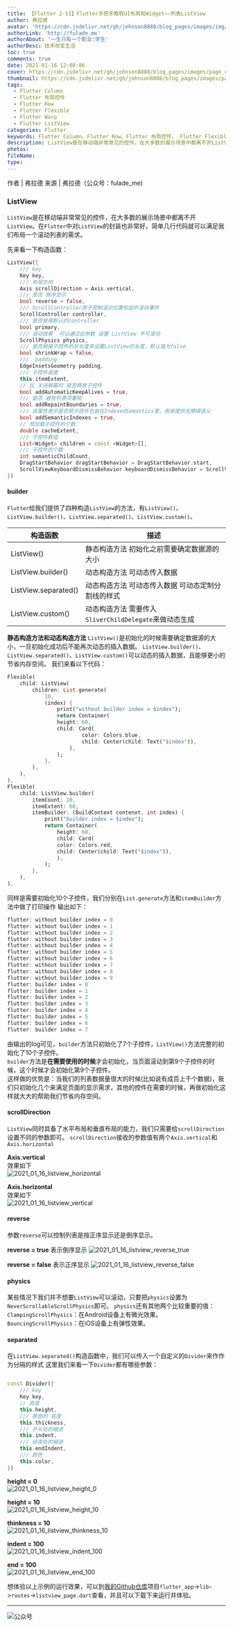 ```yaml
---
title: 【Flutter 2-11】Flutter手把手教程UI布局和Widget——列表ListView
author: 弗拉德
avatar: 'https://cdn.jsdelivr.net/gh/johnson8888/blog_pages/images/img/avatar.jpg'
authorLink: 'http://fulade.me'
authorAbout: '一生只有一个职业:学生'
authorDesc: 技术改变生活
toc: true
comments: true
date: 2021-01-16 12:08:06
cover: https://cdn.jsdelivr.net/gh/johnson8888/blog_pages/images/page_conver_flutter_blue.jpeg
thumbnail: https://cdn.jsdelivr.net/gh/johnson8888/blog_pages/images/page_conver_flutter_blue.jpeg
tags:
  - Flutter Column
  - Flutter 布局控件
  - Flutter Row
  - Flutter Flexible
  - Flutter Warp
  - Flutter ListView
categories: Flutter
keywords: Flutter Column，Flutter Row，Flutter 布局控件， Flutter Flexible，Flutter Warp，ListView 
description: ListView是在移动端非常常见的控件，在大多数的展示场景中都离不开ListView。在Flutter中对ListView的封装也非常好，简单几行代码就可以满足我们布局一个滚动列表的需求。
photos:
fileName:
type:
---
```


作者 | 弗拉德
来源 | 弗拉德（公众号：fulade_me)

### ListView
`ListView`是在移动端非常常见的控件，在大多数的展示场景中都离不开`ListView`。在`Flutter`中对`ListView`的封装也非常好，简单几行代码就可以满足我们布局一个滚动列表的需求。

先来看一下构造函数：
```dart
ListView({
    /// key
    Key key,
    /// 布局方向
    Axis scrollDirection = Axis.vertical,
    /// 是否 倒序显示
    bool reverse = false,
    /// ScrollController用于控制滚动位置和监听滚动事件
    ScrollController controller,
    /// 是否使用默认的controller
    bool primary,
    /// 滚动效果  可以通过此参数 设置 ListView 不可滚动
    ScrollPhysics physics,
    /// 是否根据子控件的总长度来设置ListView的长度，默认值为false
    bool shrinkWrap = false,
    ///  padding
    EdgeInsetsGeometry padding,
    /// 子控件高度
    this.itemExtent,
    // 在 关闭屏幕时 是否释放子控件
    bool addAutomaticKeepAlives = true,
    /// 是否 避免列表项重绘
    bool addRepaintBoundaries = true,
    /// 该属性表示是否把子控件包装在IndexedSemantics里，用来提供无障碍语义
    bool addSemanticIndexes = true,
    // 预加载子控件的个数
    double cacheExtent,
    /// 子控件数组
    List<Widget> children = const <Widget>[],
    /// 子控件的个数
    int semanticChildCount,
    DragStartBehavior dragStartBehavior = DragStartBehavior.start,
    ScrollViewKeyboardDismissBehavior keyboardDismissBehavior = ScrollViewKeyboardDismissBehavior.manual,
})
```


#### builder 
`Flutter`给我们提供了四种构造`ListView`的方法，有`ListView()`、`ListView.builder()`、`ListView.separated()`、`ListView.custom()`、

|  构造函数   | 描述  |
|  ----  | ----  |
| ListView()  | 静态构造方法 初始化之前需要确定数据源的大小 |
| ListView.builder()  | 动态构造方法  可动态传入数据 |
| ListView.separated() | 动态构造方法  可动态传入数据 可动态定制分割线的样式 |
| ListView.custom()  |  动态构造方法 需要传入`SliverChildDelegate`来做动态生成 |

**静态构造方法和动态构造方法**
`ListView()`是初始化的时候需要确定数据源的大小，一旦初始化成功后不能再次动态的插入数据。
`ListView.builder()`、`ListView.separated()`、`ListView.custom()`可以动态的插入数据，且能够更小的节省内存空间。
我们来看以下代码：  
``` dart
Flexible(
    child: ListView(
        children: List.generate(
            10,
            (index) {
                print("without builder index = $index");
                return Container(
                height: 60,
                child: Card(
                        color: Colors.blue,
                        child: Center(child: Text("$index")),
                    ),
                );
            },
        ),
    ),
),
Flexible(
    child: ListView.builder(
        itemCount: 10,
        itemExtent: 60,
        itemBuilder: (BuildContext contenxt, int index) {
            print("builder index = $index");
            return Container(
                height: 60,
                child: Card(
                color: Colors.red,
                child: Center(child: Text("$index")),
                ),
            );
        },
    ),
),
```
同样是需要初始化10个子控件，我们分别在`List.generate`方法和`itemBuilder`方法中做了打印操作
输出如下：
``` dart
flutter: without builder index = 0
flutter: without builder index = 1
flutter: without builder index = 2
flutter: without builder index = 3
flutter: without builder index = 4
flutter: without builder index = 5
flutter: without builder index = 6
flutter: without builder index = 7
flutter: without builder index = 8
flutter: without builder index = 9
flutter: builder index = 0
flutter: builder index = 1
flutter: builder index = 2
flutter: builder index = 3
flutter: builder index = 4
flutter: builder index = 5
flutter: builder index = 6
flutter: builder index = 7
```
由输出的log可见，`builder`方法只初始化了7个子控件，`ListView()`方法完整的初始化了10个子控件。  
`builder`方法是**在需要使用的时候**才会初始化，当页面滚动到第9个子控件的时候，这个时候才会初始化第9个子控件。  
这样做的优势是：当我们的列表数据量很大的时候(比如说有成百上千个数据)，我们只初始化几个来满足页面的显示需求，其他的控件在需要的时候，再做初始化这样就大大的帮助我们节省内存空间。

#### scrollDirection
`ListView`同时具备了水平布局和垂直布局的能力，我们只需要给`scrollDirection`设置不同的参数即可。
`scrollDirection`接收的参数值有两个`Axis.vertical`和`Axis.horizontal`  
  
**Axis.vertical**  
效果如下  
![2021_01_16_listview_horizontal](https://cdn.jsdelivr.net/gh/johnson8888/blog_pages/images/2021_01_16_listview_horizontal.jpg)

**Axis.horizontal**  
效果如下  
![2021_01_16_listview_vertical](https://cdn.jsdelivr.net/gh/johnson8888/blog_pages/images/2021_01_16_listview_vertical.jpg)




#### reverse
参数`reverse`可以控制列表是按正序显示还是倒序显示。

**reverse = true**
表示倒序显示
![2021_01_16_listview_reverse_true](https://cdn.jsdelivr.net/gh/johnson8888/blog_pages/images/2021_01_16_listview_reverse_true.png)

**reverse = false**
表示正序显示
![2021_01_16_listview_reverse_false](https://cdn.jsdelivr.net/gh/johnson8888/blog_pages/images/2021_01_16_listview_reverse_false.png)

#### physics
某些情况下我们并不想要`ListView`可以滚动，只要把`physics`设置为`NeverScrollableScrollPhysics`即可。
`physics`还有其他两个比较重要的值：
`ClampingScrollPhysics`：在Android设备上有微光效果。
`BouncingScrollPhysics`：在iOS设备上有弹性效果。


#### separated
在`ListView.separated()`构造函数中，我们可以传入一个自定义的`Divider`来作作为分隔的样式
这里我们来看一下`Divider`都有哪些参数：
``` dart

const Divider({
    /// key
    Key key,
    // 高度
    this.height,
    /// 颜色的 高度
    this.thickness,
    /// 开头处的缩进
    this.indent,
    /// 结束处的缩进 
    this.endIndent,
    /// 颜色
    this.color,
})
```

**height = 0**  
![2021_01_16_listview_height_0](https://cdn.jsdelivr.net/gh/johnson8888/blog_pages/images/2021_01_16_listview_height_0.jpg)

**height = 10**  
![2021_01_16_listview_height_10](https://cdn.jsdelivr.net/gh/johnson8888/blog_pages/images/2021_01_16_listview_height_10.jpg)

**thinkness = 10**  
![2021_01_16_listview_thinkness_10](https://cdn.jsdelivr.net/gh/johnson8888/blog_pages/images/2021_01_16_listview_thinkness_10.jpg)

**indent = 100**  
![2021_01_16_listview_indent_100](https://cdn.jsdelivr.net/gh/johnson8888/blog_pages/images/2021_01_16_listview_indent_100.jpg)

**end = 100**  
![2021_01_16_listview_end_100](https://cdn.jsdelivr.net/gh/johnson8888/blog_pages/images/2021_01_16_listview_end_100.jpg)



想体验以上示例的运行效果，可以到[我的Github仓库](https://github.com/Johnson8888/learn_flutter)项目`flutter_app`->`lib`->`routes`->`listview_page.dart`查看，并且可以下载下来运行并体验。

***
![公众号](https://cdn.jsdelivr.net/gh/johnson8888/blog_pages/images/page_footer.jpg)
